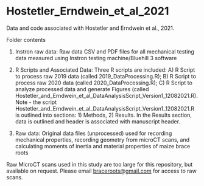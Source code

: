 # Hostetler_Erndwein_et_al_2021
Data and code associated with Hostetler and Erndwein et al., 2021.

Folder contents
1. Instron raw data: Raw data CSV and PDF files for all mechanical testing data measured using Instron testing machine/Bluehill 3 software

2. R Scripts and Associated Data: Three R scripts are included: 
A) R Script to process raw 2019 data (called 2019_DataProcessing.R); 
B) R Script to process raw 2020 data (called 2020_DataProcessing.R); 
C) R Script to analyze processed data and generate Figures (called Hostetler_and_Erndwein_et_al_DataAnalysisScript_Version1_12082021.R). Note - the script Hostetler_and_Erndwein_et_al_DataAnalysisScript_Version1_12082021.R is outlined into sections: 1) Methods, 2) Results. In the Results section, data is outlined and header is associated with manuscript header.

3. Raw data: Original data files (unprocessed) used for recording mechanical properties, recording geometry from microCT scans, and calculating moments of inertia and material properties of maize brace roots 

Raw MicroCT scans used in this study are too large for this repository, but available on request. Please email braceroots@gmail.com for access to raw scans.
